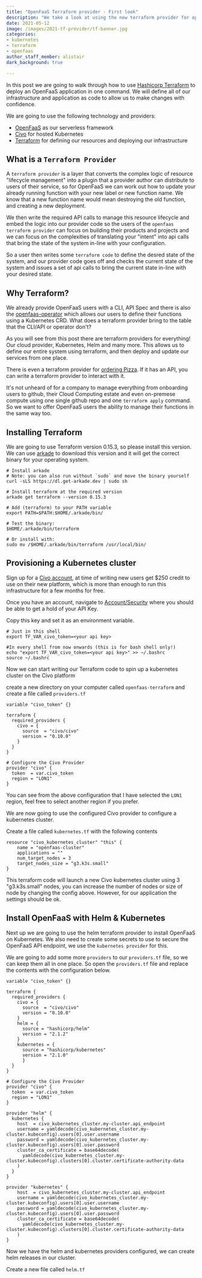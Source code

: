 ```yaml
---
title: "OpenFaaS Terraform provider - First look"
description: "We take a look at using the new terraform provider for openfaas to deploy our stack in one command"
date: 2021-05-12
image: /images/2021-tf-provider/tf-banner.jpg
categories:
- kubernetes
- terraform
- openfaas
author_staff_member: alistair
dark_background: true

---
```


In this post we are going to walk through how to use [Hashicorp Terraform](https://www.terraform.io/) to deploy an OpenFaaS application in one command. 
We will define all of our infrastructure and application as code to allow us to make changes with confidence.


We are going to use the following technology and providers:

* [OpenFaaS](https://openfaas.com) as our serverless framework 
* [Civo](https://civo.com) for hosted Kubernetes
* [Terraform](https://www.terraform.io/) for defining our resources and deploying our infrastructure


## What is a `Terraform Provider`
A `terraform provider` is a layer that converts the complex logic of resource "lifecycle management" into a plugin that
a provider author can distribute to users of their service, so for OpenFaaS we can work out how to update your already running 
function with your new label or new function name. We know that a new function name would mean destroying the old function, and creating a 
new deployment.

We then write the required API calls to manage this resource lifecycle and embed the logic into our provider code so the users
of the `openfaas terraform provider` can focus on building their products and projects and we can focus on the complexities of 
translating your "intent" into api calls that bring the state of the system in-line with your configuration.

So a user then writes some `terraform code` to define the desred state of the system, and our provider code goes off and checks
the current state of the system and issues a set of api calls to bring the current state in-line with your desired state.


## Why Terraform?

We already provide OpenFaaS users with a CLI, API Spec and there is also the [openfaas-operator](https://github.com/openfaas/faas-netes/blob/master/README-OPERATOR.md) 
which allows our users to define their functions using a Kubernetes CRD. What does a terraform provider bring to the table that
the CLI/API or operator don't? 

As you will see from this post there are terraform providers for everything! Our cloud provider, Kubernetes, Helm and many more. This
allows us to define our entire system using terraform, and then deploy and update our services from one place. 

There is even a terraform provider for [ordering Pizza](https://github.com/ndmckinley/terraform-provider-dominos). If it has an API, you can 
write a terraform provider to interact with it. 

It's not unheard of for a company to manage everything from onboarding users to github, their Cloud Computing estate and even on-premese compute 
using one single github repo and one `terraform apply` command. So we want to offer OpenFaaS users the ability to manage their functions in the same way too.


## Installing Terraform

We are going to use Terraform version 0.15.3, so please install this version. We can use [arkade](get-arkade.dev) to download this version and it will get the correct binary for your operating system.

```shell
# Install arkade
# Note: you can also run without `sudo` and move the binary yourself
curl -sLS https://dl.get-arkade.dev | sudo sh

# Install terraform at the required version
arkade get terraform --version 0.15.3

# Add (terraform) to your PATH variable
export PATH=$PATH:$HOME/.arkade/bin/

# Test the binary:
$HOME/.arkade/bin/terraform

# Or install with:
sudo mv /$HOME/.arkade/bin/terraform /usr/local/bin/
```

## Provisioning a Kubernetes cluster

Sign up for a [Civo account](https://civo.com), at time of writing new users get $250 credit to use on their new platform, which is more than 
enough to run this infrastructure for a few months for free. 

Once you have an account, navigate to [Account/Security](https://www.civo.com/account/security) where you should be able 
to get a hold of your API Key. 

Copy this key and set it as an environment variable.

```shell
# Just in this shell
export TF_VAR_civo_token=<your api key>

#In every shell from now onwards (this is for bash shell only!)
echo "export TF_VAR_civo_token=<your api key>" >> ~/.bashrc
source ~/.bashrc
```

Now we can start writing our Terraform code to spin up a kubernetes cluster on the Civo platform

create a new directory on your computer called `openfaas-terraform` and create a file called `providers.tf`

```hcl
variable "civo_token" {}

terraform {
  required_providers {
    civo = {
      source  = "civo/civo"
      version = "0.10.0"
    }
  }
}

# Configure the Civo Provider
provider "civo" {
  token  = var.civo_token
  region = "LON1"
}

```

You can see from the above configuration that I have selected the `LON1` region, feel free to select another region if
you prefer.

We are now going to use the configured Civo provider to configure a kubernetes cluster. 

Create a file called `kubernetes.tf` with the following contents

```hcl 
resource "civo_kubernetes_cluster" "this" {
    name = "openfaas-cluster"
    applications = ""
    num_target_nodes = 3
    target_nodes_size = "g3.k3s.small"
}
```

This terraform code will launch a new Civo kubernetes cluster using 3 "g3.k3s.small" nodes, you can increase the number of nodes
or size of node by changing the config above. However, for our application the settings should be ok.



## Install OpenFaaS with Helm & Kubernetes

Next up we are going to use the helm terraform provider to install OpenFaaS on Kubernetes. We also need to create some 
secrets to use to secure the OpenFaaS API endpoint, we use the `kubernetes provider` for this.

We are going to add some more `providers` to our `providers.tf` file, so we can keep them all in one place. 
So open the `providers.tf` file and replace the contents with the configuration below.

```hcl 
variable "civo_token" {}

terraform {
  required_providers {
    civo = {
      source  = "civo/civo"
      version = "0.10.0"
    }
    helm = {
      source = "hashicorp/helm"
      version = "2.1.2"
    }
    kubernetes = {
      source = "hashicorp/kubernetes"
      version = "2.1.0"
      }
  }
}

# Configure the Civo Provider
provider "civo" {
  token  = var.civo_token
  region = "LON1"
}

provider "helm" {
  kubernetes {
    host  = civo_kubernetes_cluster.my-cluster.api_endpoint
    username = yamldecode(civo_kubernetes_cluster.my-cluster.kubeconfig).users[0].user.username
    password = yamldecode(civo_kubernetes_cluster.my-cluster.kubeconfig).users[0].user.password
    cluster_ca_certificate = base64decode(
      yamldecode(civo_kubernetes_cluster.my-cluster.kubeconfig).clusters[0].cluster.certificate-authority-data
    )
  }
}

provider "kubernetes" {
    host  = civo_kubernetes_cluster.my-cluster.api_endpoint
    username = yamldecode(civo_kubernetes_cluster.my-cluster.kubeconfig).users[0].user.username
    password = yamldecode(civo_kubernetes_cluster.my-cluster.kubeconfig).users[0].user.password
    cluster_ca_certificate = base64decode(
      yamldecode(civo_kubernetes_cluster.my-cluster.kubeconfig).clusters[0].cluster.certificate-authority-data
    )
}
```

Now we have the helm and kubernetes providers configured, we can create helm releases in our cluster.

Create a new file called `helm.tf` 
```hcl 


```